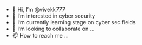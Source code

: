 - 👋 Hi, I’m @vivekk777
- 👀 I’m interested in cyber security 
- 🌱 I’m currently learning stage on cyber  sec fields 
- 💞️ I’m looking to collaborate on ...
- 📫 How to reach me ...

<!---
vivekk777/vivekk777 is a ✨ special ✨ repository because its `README.md` (this file) appears on your GitHub profile.
You can click the Preview link to take a look at your changes.
--->
